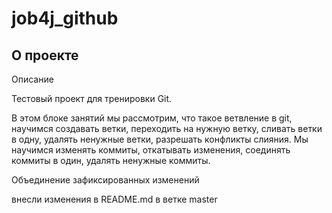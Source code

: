 # job4j_github

## О проекте

Описание

Тестовый проект для тренировки Git.

В этом блоке занятий мы рассмотрим, что такое ветвление в git, научимся создавать ветки, 
переходить на нужную ветку, сливать ветки в одну, удалять ненужные ветки, разрешать конфликты слияния. 
Мы научимся изменять коммиты, откатывать изменения, соединять коммиты в один, удалять ненужные коммиты.

Объединение зафиксированных изменений

внесли изменения в README.md в ветке master